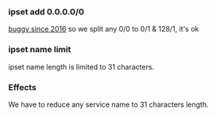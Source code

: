 ### ipset add 0.0.0.0/0
[buggy since 2016](https://bugzilla.redhat.com/show_bug.cgi?id=1297092) so we split any 0/0 to 0/1 & 128/1, it's ok

### ipset name limit
ipset name length is limited to 31 characters.

### Effects
We have to reduce any service name to 31 characters length.


